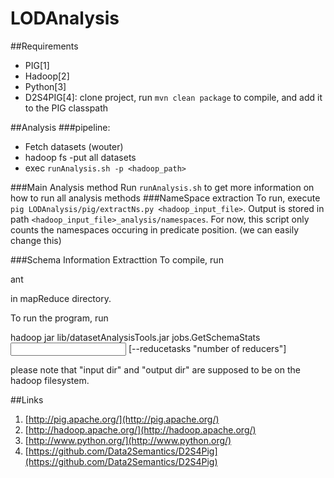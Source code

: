 LODAnalysis
===========

##Requirements
* PIG[1]
* Hadoop[2]
* Python[3]
* D2S4PIG[4]: clone project, run `mvn clean package` to compile, and add it to the PIG classpath


##Analysis
###pipeline:

* Fetch datasets (wouter)
* hadoop fs -put all datasets
* exec `runAnalysis.sh -p <hadoop_path>`




###Main Analysis method
Run `runAnalysis.sh` to get more information on how to run all analysis methods
###NameSpace extraction
To run, execute
`pig LODAnalysis/pig/extractNs.py <hadoop_input_file>`. Output is stored in path `<hadoop_input_file>_analysis/namespaces`.
For now, this script only counts the namespaces occuring in predicate position. (we can easily change this)

###Schema Information Extracttion
To compile, run

  ant

in mapReduce directory.

To run the program, run

  hadoop jar lib/datasetAnalysisTools.jar jobs.GetSchemaStats <input dir> <output dir> [--reducetasks "number of reducers"]

please note that "input dir" and "output dir" are supposed to be on the hadoop filesystem.

##Links
1. [http://pig.apache.org/](http://pig.apache.org/)
2. [http://hadoop.apache.org/](http://hadoop.apache.org/)
3. [http://www.python.org/](http://www.python.org/)
4. [https://github.com/Data2Semantics/D2S4Pig](https://github.com/Data2Semantics/D2S4Pig)
